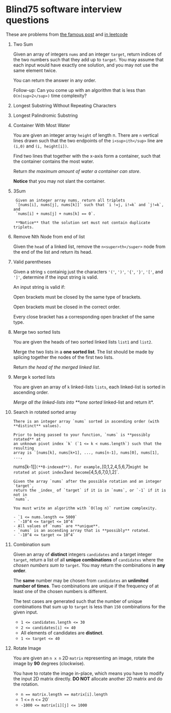 # Blind75 software interview questions

[post]: https://www.techinterviewhandbook.org/coding-interview-study-plan/
[leetcode]: https://leetcode.com/list/9pg1ipdh/

These are problems from [the famous post][post] and [in leetcode][leetcode]

1. Two Sum

    Given an array of integers `nums` and an integer `target`, return indices
    of the two numbers such that they add up to `target`. You may assume that
    each input would have exactly one solution, and you may not use the same
    element twice.

    You can return the answer in any order.

    Follow-up: Can you come up with an algorithm that is less than
    `O(n(sup>2</sup>)` time complexity?

2. Longest Substring Without Repeating Characters
3. Longest Palindromic Substring
4. Container With Most Water

    You are given an integer array `height` of length n. There are `n`
    vertical lines drawn such that the two endpoints of the `i<sup>ith</sup>`
    line are `(i,0)` and `(i, height[i])`.

    Find two lines that together with the x-axis form a container, such that
    the container contains the most water.

    Return _the maximum amount of water a container can store_.

    **Notice** that you may not slant the container.

5. 3Sum

        Given an integer array nums, return all triplets
        `[nums[i], nums[j], nums[k]]` such that `i !=j, i!=k` and `j!=k`, and
        `nums[i] + nums[j] + nums[k] == 0`.

        **Notice** that the solution set must not contain duplicate triplets.

6. Remove Nth Node from end of list

    Given the `head` of a linked list, remove the `n<super>th</super>` node
    from the end of the list and return its head.

7. Valid parentheses

    Given a string `s` containig just the characters `'('`, `')'`, `'{'`,
    `'}'`, `'['`, and `']'`, determine if the input string is valid.

    An input string is valid if:

    Open brackets must be closed by the same type of brackets.

    Open brackets must be closed in the correct order.

    Every close bracket has a corresponding open bracket of the same type.

8. Merge two sorted lists

    You are given the heads of two sorted linked lists `list1` and `list2`.

    Merge the two lists in a **one sorted list**. The list should be made by
    splicing together the nodes of the first two lists.

    Return _the head of the merged linked list_.

9. Merge k sorted lists

    You are given an array of `k` linked-lists `lists`, each linked-list is
    sorted in ascending order.

    _Merge all the linked-lists into \*\*one sorted_ linked-list and return it\*.

10. Search in rotated sorted array

        There is an integer array `nums` sorted in ascending order (with
        **distinct** values).

        Prior to being passed to your function, `nums` is **possibly rotated** at
        an unknown pivot index `k` (`1 <= k < nums.length`) such that the resulting
        array is `[nums[k], nums[k+1], ..., nums[n-1], nums[0], nums[1], ...,

    nums[k-1]]`(**0-indexed**). For example,`[0,1,2,4,5,6,7]`might be
rotated at pivot index`3`and become`[4,5,6,7,0,1,2]`.

        Given the array `nums` after the possible rotation and an integer `target`,
        return the _index_ of `target` if it is in `nums`, or `-1` if it is not in
        `nums`.

        You must write an algorithm with `O(log n)` runtime complexity.

        - `1 <= nums.length <= 5000`
        - `-10^4 <= target <= 10^4`
        - All values of `nums` are **unique**.
        - `nums` is an ascending array that is **possibly** rotated.
        - `-10^4 <= target <= 10^4`

11. Combination sum

    Given an array of **distinct** integers `candidates` and a target integer
    `target`, return a list of all **unique combinations** of `candidates`
    where the _chosen numbers sum to_ `target`. You may return the combinations
    in **any order**.

    The **same** number may be chosen from `candidates` an **unlimited number
    of times**. Two combinations are unique if the frequency of at least one
    of the chosen numbers is different.

    The test cases are generated such that the number of unique combinations
    that sum up to `target` is less than `150` combinations for the given input.

    - `1 <= candidates.length <= 30`
    - `2 <= candidates[i] <= 40`
    - All elements of candidates are **distinct**.
    - `1 <= target <= 40`

12. Rotate Image

    You are given an `n x n` 2D `matrix` representing an image, rotate the
    image by **90** degrees (clockwise).

    You have to rotate the image in-place, which means you have to modify the
    input 2D matrix directly. **DO NOT** allocate another 2D matrix and do the
    rotation.

    - `n == matrix.length == matrix[i].length`
    - 1 <= n <= 20`
    - `-1000 <= matrix[i][j] <= 1000`
